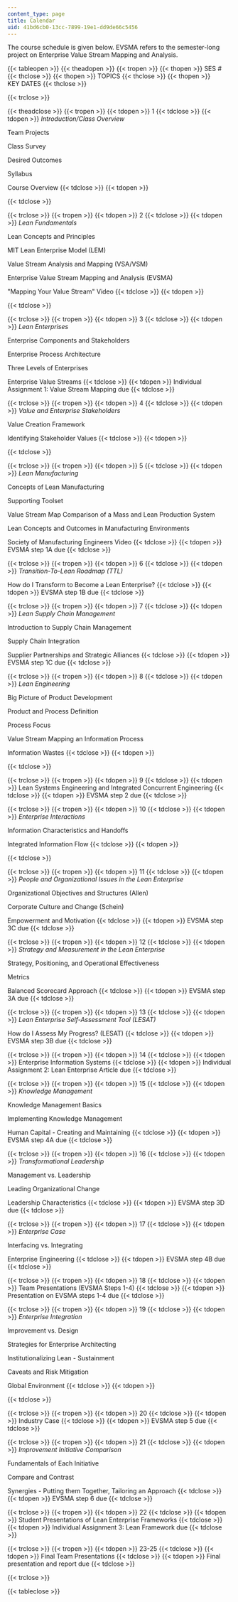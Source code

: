 ```yaml
---
content_type: page
title: Calendar
uid: 41bd6cb0-13cc-7899-19e1-dd9de66c5456
---
```


The course schedule is given below. EVSMA refers to the semester-long project on Enterprise Value Stream Mapping and Analysis.

{{< tableopen >}}
{{< theadopen >}}
{{< tropen >}}
{{< thopen >}}
SES #
{{< thclose >}}
{{< thopen >}}
TOPICS
{{< thclose >}}
{{< thopen >}}
KEY DATES
{{< thclose >}}

{{< trclose >}}

{{< theadclose >}}
{{< tropen >}}
{{< tdopen >}}
1
{{< tdclose >}}
{{< tdopen >}}
_Introduction/Class Overview_  
  
Team Projects  
  
Class Survey  
  
Desired Outcomes  
  
Syllabus  
  
Course Overview
{{< tdclose >}}
{{< tdopen >}}

{{< tdclose >}}

{{< trclose >}}
{{< tropen >}}
{{< tdopen >}}
2
{{< tdclose >}}
{{< tdopen >}}
_Lean Fundamentals_  
  
Lean Concepts and Principles  
  
MIT Lean Enterprise Model (LEM)  
  
Value Stream Analysis and Mapping (VSA/VSM)  
  
Enterprise Value Stream Mapping and Analysis (EVSMA)  
  
"Mapping Your Value Stream" Video
{{< tdclose >}}
{{< tdopen >}}

{{< tdclose >}}

{{< trclose >}}
{{< tropen >}}
{{< tdopen >}}
3
{{< tdclose >}}
{{< tdopen >}}
_Lean Enterprises_  
  
Enterprise Components and Stakeholders  
  
Enterprise Process Architecture  
  
Three Levels of Enterprises  
  
Enterprise Value Streams
{{< tdclose >}}
{{< tdopen >}}
Individual Assignment 1: Value Stream Mapping due
{{< tdclose >}}

{{< trclose >}}
{{< tropen >}}
{{< tdopen >}}
4
{{< tdclose >}}
{{< tdopen >}}
_Value and Enterprise Stakeholders_  
  
Value Creation Framework  
  
Identifying Stakeholder Values
{{< tdclose >}}
{{< tdopen >}}

{{< tdclose >}}

{{< trclose >}}
{{< tropen >}}
{{< tdopen >}}
5
{{< tdclose >}}
{{< tdopen >}}
_Lean Manufacturing_  
  
Concepts of Lean Manufacturing  
  
Supporting Toolset  
  
Value Stream Map Comparison of a Mass and Lean Production System  
  
Lean Concepts and Outcomes in Manufacturing Environments  
  
Society of Manufacturing Engineers Video
{{< tdclose >}}
{{< tdopen >}}
EVSMA step 1A due
{{< tdclose >}}

{{< trclose >}}
{{< tropen >}}
{{< tdopen >}}
6
{{< tdclose >}}
{{< tdopen >}}
_Transition-To-Lean Roadmap (TTL)_  
  
How do I Transform to Become a Lean Enterprise?
{{< tdclose >}}
{{< tdopen >}}
EVSMA step 1B due
{{< tdclose >}}

{{< trclose >}}
{{< tropen >}}
{{< tdopen >}}
7
{{< tdclose >}}
{{< tdopen >}}
_Lean Supply Chain Management_  
  
Introduction to Supply Chain Management  
  
Supply Chain Integration  
  
Supplier Partnerships and Strategic Alliances
{{< tdclose >}}
{{< tdopen >}}
EVSMA step 1C due
{{< tdclose >}}

{{< trclose >}}
{{< tropen >}}
{{< tdopen >}}
8
{{< tdclose >}}
{{< tdopen >}}
_Lean Engineering_  
  
Big Picture of Product Development  
  
Product and Process Definition  
  
Process Focus  
  
Value Stream Mapping an Information Process  
  
Information Wastes
{{< tdclose >}}
{{< tdopen >}}

{{< tdclose >}}

{{< trclose >}}
{{< tropen >}}
{{< tdopen >}}
9
{{< tdclose >}}
{{< tdopen >}}
Lean Systems Engineering and Integrated Concurrent Engineering
{{< tdclose >}}
{{< tdopen >}}
EVSMA step 2 due
{{< tdclose >}}

{{< trclose >}}
{{< tropen >}}
{{< tdopen >}}
10
{{< tdclose >}}
{{< tdopen >}}
_Enterprise Interactions_  
  
Information Characteristics and Handoffs  
  
Integrated Information Flow
{{< tdclose >}}
{{< tdopen >}}

{{< tdclose >}}

{{< trclose >}}
{{< tropen >}}
{{< tdopen >}}
11
{{< tdclose >}}
{{< tdopen >}}
_People and Organizational Issues in the Lean Enterprise_  
  
Organizational Objectives and Structures (Allen)  
  
Corporate Culture and Change (Schein)  
  
Empowerment and Motivation
{{< tdclose >}}
{{< tdopen >}}
EVSMA step 3C due
{{< tdclose >}}

{{< trclose >}}
{{< tropen >}}
{{< tdopen >}}
12
{{< tdclose >}}
{{< tdopen >}}
_Strategy and Measurement in_ _the Lean Enterprise_  
  
Strategy, Positioning, and Operational Effectiveness  
  
Metrics  
  
Balanced Scorecard Approach
{{< tdclose >}}
{{< tdopen >}}
EVSMA step 3A due
{{< tdclose >}}

{{< trclose >}}
{{< tropen >}}
{{< tdopen >}}
13
{{< tdclose >}}
{{< tdopen >}}
_Lean Enterprise Self-Assessment Tool_ _(LESAT)_  
  
How do I Assess My Progress? (LESAT)
{{< tdclose >}}
{{< tdopen >}}
EVSMA step 3B due
{{< tdclose >}}

{{< trclose >}}
{{< tropen >}}
{{< tdopen >}}
14
{{< tdclose >}}
{{< tdopen >}}
Enterprise Information Systems
{{< tdclose >}}
{{< tdopen >}}
Individual Assignment 2: Lean Enterprise Article due
{{< tdclose >}}

{{< trclose >}}
{{< tropen >}}
{{< tdopen >}}
15
{{< tdclose >}}
{{< tdopen >}}
_Knowledge Management_  
  
Knowledge Management Basics  
  
Implementing Knowledge Management  
  
Human Capital - Creating and Maintaining
{{< tdclose >}}
{{< tdopen >}}
EVSMA step 4A due
{{< tdclose >}}

{{< trclose >}}
{{< tropen >}}
{{< tdopen >}}
16
{{< tdclose >}}
{{< tdopen >}}
_Transformational Leadership_  
  
Management vs. Leadership  
  
Leading Organizational Change  
  
Leadership Characteristics
{{< tdclose >}}
{{< tdopen >}}
EVSMA step 3D due
{{< tdclose >}}

{{< trclose >}}
{{< tropen >}}
{{< tdopen >}}
17
{{< tdclose >}}
{{< tdopen >}}
_Enterprise Case_  
  
Interfacing vs. Integrating  
  
Enterprise Engineering
{{< tdclose >}}
{{< tdopen >}}
EVSMA step 4B due
{{< tdclose >}}

{{< trclose >}}
{{< tropen >}}
{{< tdopen >}}
18
{{< tdclose >}}
{{< tdopen >}}
Team Presentations (EVSMA Steps 1-4)
{{< tdclose >}}
{{< tdopen >}}
Presentation on EVSMA steps 1-4 due
{{< tdclose >}}

{{< trclose >}}
{{< tropen >}}
{{< tdopen >}}
19
{{< tdclose >}}
{{< tdopen >}}
_Enterprise Integration_  
  
Improvement vs. Design  
  
Strategies for Enterprise Architecting  
  
Institutionalizing Lean - Sustainment  
  
Caveats and Risk Mitigation  
  
Global Environment
{{< tdclose >}}
{{< tdopen >}}

{{< tdclose >}}

{{< trclose >}}
{{< tropen >}}
{{< tdopen >}}
20
{{< tdclose >}}
{{< tdopen >}}
Industry Case
{{< tdclose >}}
{{< tdopen >}}
EVSMA step 5 due
{{< tdclose >}}

{{< trclose >}}
{{< tropen >}}
{{< tdopen >}}
21
{{< tdclose >}}
{{< tdopen >}}
_Improvement Initiative Comparison_  
  
Fundamentals of Each Initiative  
  
Compare and Contrast  
  
Synergies - Putting them Together, Tailoring an Approach
{{< tdclose >}}
{{< tdopen >}}
EVSMA step 6 due
{{< tdclose >}}

{{< trclose >}}
{{< tropen >}}
{{< tdopen >}}
22
{{< tdclose >}}
{{< tdopen >}}
Student Presentations of Lean Enterprise Frameworks
{{< tdclose >}}
{{< tdopen >}}
Individual Assignment 3: Lean Framework due
{{< tdclose >}}

{{< trclose >}}
{{< tropen >}}
{{< tdopen >}}
23-25
{{< tdclose >}}
{{< tdopen >}}
Final Team Presentations
{{< tdclose >}}
{{< tdopen >}}
Final presentation and report due
{{< tdclose >}}

{{< trclose >}}

{{< tableclose >}}